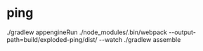 # ping

./gradlew appengineRun
./node_modules/.bin/webpack --output-path=build/exploded-ping/dist/ --watch
./gradlew assemble
